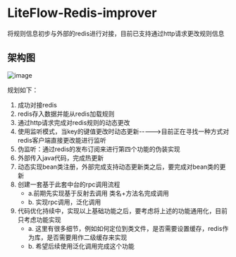 # LiteFlow-Redis-improver
将规则信息初步与外部的redis进行对接，目前已支持通过http请求更改规则信息

## 架构图
![image](https://github.com/nacey5/LiteFlow-Redis-improver/assets/85286598/1918d27d-603d-425f-8de7-e273770d2e2f)

规划如下：
1. 成功对接redis
2. redis存入数据并能从redis加载规则
3. 通过http请求完成对redis规则的动态更改
4. 使用监听模式，当key的键值更改时动态更新----->目前正在寻找一种方式对redis客户端直接更改能进行监听
5. 伪监听：通过redis的发布订阅来进行第四个功能的伪装实现
6. 外部传入java代码，完成热更新
7. 动态实现bean类注册，外部完成支持动态更新类之后，要完成对bean类的更新
8. 创建一套基于此套中台的rpc调用流程
   - a.前期先实现基于反射去调用 类名+方法名完成调用
   - b. 实现rpc调用，泛化调用
9. 代码优化持续中，实现以上基础功能之后，要考虑将上述的功能通用化，目前只考虑功能实现
   - a. 这里有很多细节，例如如何定位到类文件，是否需要设置缓存，redis作为库，是否需要用作二级缓存来实现
   - b. 希望后续使用泛化调用完成这个功能

